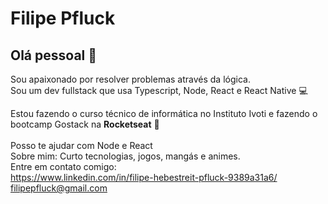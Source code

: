 # Filipe Pfluck

## Olá pessoal 👋
Sou apaixonado por resolver problemas através da lógica.
<br/>Sou um dev fullstack que usa Typescript, Node, React e React Native :computer:

 Estou fazendo o curso técnico de informática no Instituto Ivoti e fazendo o bootcamp Gostack na **Rocketseat** :rocket:  
 <br/> Posso te ajudar com Node e React
 <br/> Sobre mim: Curto tecnologias, jogos, mangás e animes.
 <br/> Entre em contato comigo: 
 <br/>https://www.linkedin.com/in/filipe-hebestreit-pfluck-9389a31a6/
 <br/>filipepfluck@gmail.com
